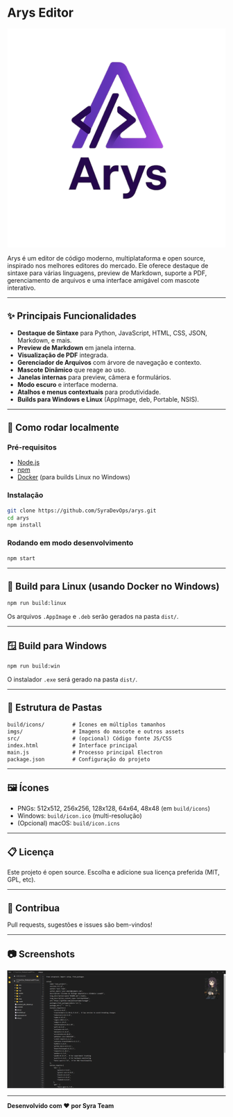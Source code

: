 # Arys Editor
![Arys Editor Logo](build/icons/Arys_512.png)

Arys é um editor de código moderno, multiplataforma e open source, inspirado nos melhores editores do mercado. Ele oferece destaque de sintaxe para várias linguagens, preview de Markdown, suporte a PDF, gerenciamento de arquivos e uma interface amigável com mascote interativo.

---

## ✨ **Principais Funcionalidades**

- **Destaque de Sintaxe** para Python, JavaScript, HTML, CSS, JSON, Markdown, e mais.
- **Preview de Markdown** em janela interna.
- **Visualização de PDF** integrada.
- **Gerenciador de Arquivos** com árvore de navegação e contexto.
- **Mascote Dinâmico** que reage ao uso.
- **Janelas internas** para preview, câmera e formulários.
- **Modo escuro** e interface moderna.
- **Atalhos e menus contextuais** para produtividade.
- **Builds para Windows e Linux** (AppImage, deb, Portable, NSIS).

---

## 🚀 **Como rodar localmente**

### Pré-requisitos

- [Node.js](https://nodejs.org/)
- [npm](https://www.npmjs.com/)
- [Docker](https://www.docker.com/) (para builds Linux no Windows)

### Instalação

```bash
git clone https://github.com/SyraDevOps/arys.git
cd arys
npm install
```

### Rodando em modo desenvolvimento

```bash
npm start
```

---

## 🐧 **Build para Linux (usando Docker no Windows)**

```bash
npm run build:linux
```
Os arquivos `.AppImage` e `.deb` serão gerados na pasta `dist/`.

---

## 🪟 **Build para Windows**

```bash
npm run build:win
```
O instalador `.exe` será gerado na pasta `dist/`.

---

## 📁 **Estrutura de Pastas**

```
build/icons/         # Ícones em múltiplos tamanhos
imgs/                # Imagens do mascote e outros assets
src/                 # (opcional) Código fonte JS/CSS
index.html           # Interface principal
main.js              # Processo principal Electron
package.json         # Configuração do projeto
```

---

## 🖼️ **Ícones**

- PNGs: 512x512, 256x256, 128x128, 64x64, 48x48 (em `build/icons`)
- Windows: `build/icon.ico` (multi-resolução)
- (Opcional) macOS: `build/icon.icns`

---

## 📋 **Licença**

Este projeto é open source. Escolha e adicione sua licença preferida (MIT, GPL, etc).

---

## 🙏 **Contribua**

Pull requests, sugestões e issues são bem-vindos!

---

## 📷 **Screenshots**

![Arys Editor Screenshot](imgs/screenshot.png)

---

**Desenvolvido com ❤️ por Syra Team**
